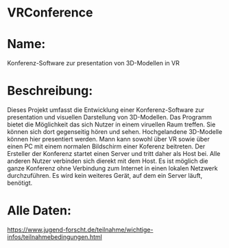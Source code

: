# VRConference


# Name:
Konferenz-Software zur presentation von 3D-Modellen in VR

# Beschreibung:
Dieses Projekt umfasst die Entwicklung einer Konferenz-Software zur presentation und visuellen Darstellung von 3D-Modellen.
Das Programm bietet die Möglichkeit das sich Nutzer in einem viruellen Raum treffen. Sie können sich dort gegenseitig hören und sehen. 
Hochgelandene 3D-Modelle können hier presentiert werden.
Mann kann sowohl über VR sowie über einen PC mit einem normalen Bildschirm einer Koferenz beitreten.
Der Ersteller der Konferenz startet einen Server und tritt daher als Host bei. Alle anderen Nutzer verbinden sich dierekt mit dem Host.
Es ist möglich die ganze Konferenz ohne Verbindung zum Internet in einen lokalen Netzwerk durchzuführen.
Es wird kein weiteres Gerät, auf dem ein Server läuft, benötigt.


# Alle Daten:
https://www.jugend-forscht.de/teilnahme/wichtige-infos/teilnahmebedingungen.html